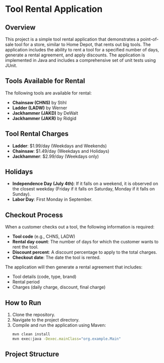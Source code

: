 # Tool Rental Application

## Overview
This project is a simple tool rental application that demonstrates a point-of-sale tool for a store, similar to Home Depot, that rents out big tools. The application includes the ability to rent a tool for a specified number of days, generate a rental agreement, and apply discounts. The application is implemented in Java and includes a comprehensive set of unit tests using JUnit.

## Tools Available for Rental
The following tools are available for rental:
- **Chainsaw (CHNS)** by Stihl
- **Ladder (LADW)** by Werner
- **Jackhammer (JAKD)** by DeWalt
- **Jackhammer (JAKR)** by Ridgid

## Tool Rental Charges
- **Ladder**: $1.99/day (Weekdays and Weekends)
- **Chainsaw**: $1.49/day (Weekdays and Holidays)
- **Jackhammer**: $2.99/day (Weekdays only)

## Holidays
- **Independence Day (July 4th)**: If it falls on a weekend, it is observed on the closest weekday (Friday if it falls on Saturday, Monday if it falls on Sunday).
- **Labor Day**: First Monday in September.

## Checkout Process
When a customer checks out a tool, the following information is required:
- **Tool code** (e.g., CHNS, LADW)
- **Rental day count**: The number of days for which the customer wants to rent the tool.
- **Discount percent**: A discount percentage to apply to the total charges.
- **Checkout date**: The date the tool is rented.

The application will then generate a rental agreement that includes:
- Tool details (code, type, brand)
- Rental period
- Charges (daily charge, discount, final charge)

## How to Run
1. Clone the repository.
2. Navigate to the project directory.
3. Compile and run the application using Maven:
    ```bash
    mvn clean install
    mvn exec:java -Dexec.mainClass="org.example.Main"
    ```

## Project Structure
